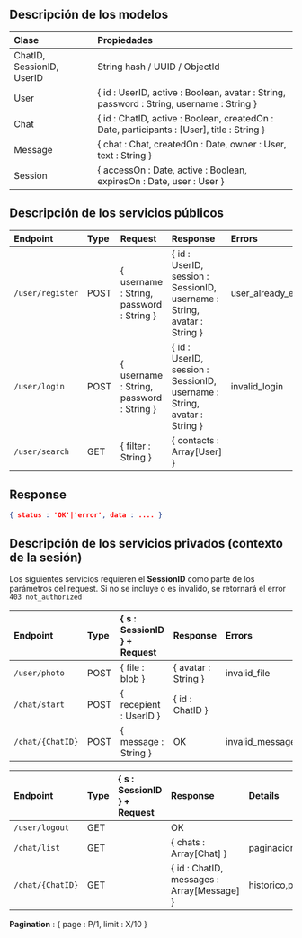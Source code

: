 ## Descripción de los modelos
| Clase | Propiedades |
|:----|:-----|
| ChatID, SessionID, UserID | String hash / UUID / ObjectId |
| User | { id : UserID, active : Boolean, avatar : String, password : String, username : String } |
| Chat | { id : ChatID, active : Boolean, createdOn : Date, participants : [User], title : String } |
| Message | { chat : Chat, createdOn : Date, owner : User, text : String } |
| Session | { accessOn : Date, active : Boolean, expiresOn : Date, user : User } |

## Descripción de los servicios públicos

| Endpoint        | Type | Request           | Response  | Errors | Ready |
|:---------------|:------|:-----------------|:---------|:-----|:--|
|`/user/register`|POST|{ username : String, password : String }|{ id : UserID, session : SessionID, username : String, avatar : String }|user_already_exists|:white_check_mark:|
|`/user/login`|POST|{ username : String, password : String }|{ id : UserID, session : SessionID, username : String, avatar : String }|invalid_login|:white_check_mark:|
|`/user/search`|GET|{ filter : String }|{ contacts : Array[User] }||:white_check_mark:|

## Response
```json
{ status : 'OK'|'error', data : .... }
```
## Descripción de los servicios privados (contexto de la sesión)

Los siguientes servicios requieren el **SessionID** como parte de los parámetros del request.
Si no se incluye o es invalido, se retornará el error `403 not_authorized`

| Endpoint        | Type | { s : SessionID } + Request| Response  | Errors | Ready |
|:---------------|:------|:-----------------|:---------|:-----|:---|
|`/user/photo`|POST|{ file : blob }|{ avatar : String }|invalid_file|:red_circle:|
|`/chat/start`|POST|{ recepient : UserID }|{ id : ChatID }||:white_check_mark:|
|`/chat/{ChatID}`|POST|{ message : String }|OK|invalid_message||

| Endpoint        | Type | { s : SessionID } + Request| Response  | Details | Ready |
|:---------------|:------|:-----------------|:---------|:----|:---|
|`/user/logout`|GET||OK||:white_check_mark:|
|`/chat/list`|GET||{ chats : Array[Chat] }|paginacion|:white_check_mark:|
|`/chat/{ChatID}`|GET||{ id : ChatID, messages : Array[Message] }|historico,paginacion||

**Pagination** : { page : P/1, limit : X/10 }